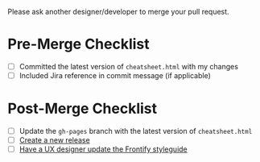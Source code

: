 Please ask another designer/developer to merge your pull request.

# Pre-Merge Checklist
- [ ] Committed the latest version of `cheatsheet.html` with my changes
- [ ] Included Jira reference in commit message (if applicable)

# Post-Merge Checklist
- [ ] Update the `gh-pages` branch with the latest version of `cheatsheet.html`
- [ ] [Create a new release](https://help.github.com/articles/creating-releases/)
- [ ] [Have a UX designer update the Frontify styleguide](https://app.frontify.com/d/JC5zNa6KOQ2r/build-com-style-guide#/other/icons)

